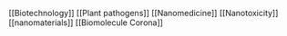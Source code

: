 [[Biotechnology]]
[[Plant pathogens]]
[[Nanomedicine]]
[[Nanotoxicity]]
[[nanomaterials]]
[[Biomolecule Corona]]
